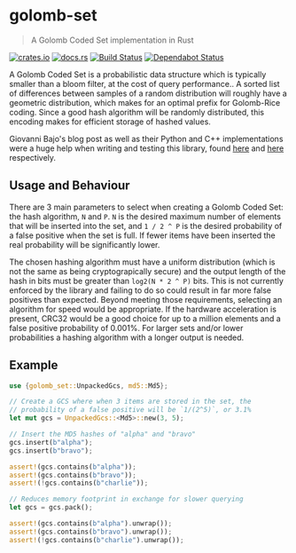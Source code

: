# golomb-set

> A Golomb Coded Set implementation in Rust

[![crates.io](https://img.shields.io/crates/v/golomb-set.svg)](https://crates.io/crates/golomb-set)
[![docs.rs](https://docs.rs/golomb-set/badge.svg)](https://docs.rs/golomb-set/)
[![Build Status](https://travis-ci.org/dac-gmbh/golomb-set.svg?branch=master)](https://travis-ci.org/dac-gmbh/golomb-set)
[![Dependabot Status](https://api.dependabot.com/badges/status?host=github&repo=dac-gmbh/golomb-set)](https://dependabot.com)

A Golomb Coded Set is a probabilistic data structure which is typically smaller than a bloom filter, at the cost of query performance.. A sorted list of differences between samples of a random distribution will roughly have a geometric distribution, which makes for an optimal prefix for Golomb-Rice coding. Since a good hash algorithm will be randomly distributed, this encoding makes for efficient storage of hashed values.

Giovanni Bajo's blog post as well as their Python and C++ implementations were a huge help when writing and testing this library, found [here](http://giovanni.bajo.it/post/47119962313/golomb-coded-sets-smaller-than-bloom-filters) and [here](https://github.com/rasky/gcs) respectively.

## Usage and Behaviour

There are 3 main parameters to select when creating a Golomb Coded Set: the hash algorithm, `N` and `P`. `N` is the desired maximum number of elements that will be inserted into the set, and `1 / 2 ^ P` is the desired probability of a false positive when the set is full. If fewer items have been inserted the real probability will be significantly lower.

The chosen hashing algorithm must have a uniform distribution (which is not the same as being cryptograpically secure) and the output length of the hash in bits must be greater than `log2(N * 2 ^ P)` bits. This is not currently enforced by the library and failing to do so could result in far more false positives than expected. Beyond meeting those requirements, selecting an algorithm for speed would be appropriate. If the hardware acceleration is present, CRC32 would be a good choice for up to a million elements and a false positive probability of 0.001%. For larger sets and/or lower probabilities a hashing algorithm with a longer output is needed.

## Example

```rust
use {golomb_set::UnpackedGcs, md5::Md5};

// Create a GCS where when 3 items are stored in the set, the
// probability of a false positive will be `1/(2^5)`, or 3.1%
let mut gcs = UnpackedGcs::<Md5>::new(3, 5);

// Insert the MD5 hashes of "alpha" and "bravo"
gcs.insert(b"alpha");
gcs.insert(b"bravo");

assert!(gcs.contains(b"alpha"));
assert!(gcs.contains(b"bravo"));
assert!(!gcs.contains(b"charlie"));

// Reduces memory footprint in exchange for slower querying
let gcs = gcs.pack();

assert!(gcs.contains(b"alpha").unwrap());
assert!(gcs.contains(b"bravo").unwrap());
assert!(!gcs.contains(b"charlie").unwrap());
```
